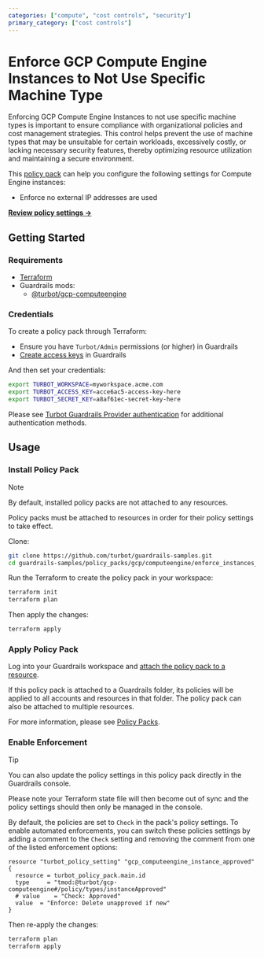 ```yaml
---
categories: ["compute", "cost controls", "security"]
primary_category: ["cost controls"]
---
```


# Enforce GCP Compute Engine Instances to Not Use Specific Machine Type

Enforcing GCP Compute Engine Instances to not use specific machine types is important to ensure compliance with organizational policies and cost management strategies. This control helps prevent the use of machine types that may be unsuitable for certain workloads, excessively costly, or lacking necessary security features, thereby optimizing resource utilization and maintaining a secure environment.

This [policy pack](https://turbot.com/guardrails/docs/concepts/resources/smart-folders) can help you configure the following settings for Compute Engine instances:

- Enforce no external IP addresses are used

**[Review policy settings →](https://hub-guardrails-turbot-com-git-development-turbot.vercel.app/policy-packs/enforce_instances_to_not_use_specific_machine_type/settings)**

## Getting Started

### Requirements

- [Terraform](https://developer.hashicorp.com/terraform/tutorials/gcp-get-started/install-cli)
- Guardrails mods:
  - [@turbot/gcp-computeengine](https://hub-guardrails-turbot-com-git-development-turbot.vercel.app/gcp/mods/gcp-computeengine)

### Credentials

To create a policy pack through Terraform:

- Ensure you have `Turbot/Admin` permissions (or higher) in Guardrails
- [Create access keys](https://turbot.com/guardrails/docs/guides/iam/access-keys#generate-a-new-guardrails-api-access-key) in Guardrails

And then set your credentials:

```sh
export TURBOT_WORKSPACE=myworkspace.acme.com
export TURBOT_ACCESS_KEY=acce6ac5-access-key-here
export TURBOT_SECRET_KEY=a8af61ec-secret-key-here
```

Please see [Turbot Guardrails Provider authentication](https://registry.terraform.io/providers/turbot/turbot/latest/docs#authentication) for additional authentication methods.

## Usage

### Install Policy Pack

> [!NOTE]
> By default, installed policy packs are not attached to any resources.
>
> Policy packs must be attached to resources in order for their policy settings to take effect.

Clone:

```sh
git clone https://github.com/turbot/guardrails-samples.git
cd guardrails-samples/policy_packs/gcp/computeengine/enforce_instances_to_not_use_specific_machine_type
```

Run the Terraform to create the policy pack in your workspace:

```sh
terraform init
terraform plan
```

Then apply the changes:

```sh
terraform apply
```

### Apply Policy Pack

Log into your Guardrails workspace and [attach the policy pack to a resource](https://turbot.com/guardrails/docs/guides/working-with-folders/smart#attach-a-smart-folder-to-a-resource).

If this policy pack is attached to a Guardrails folder, its policies will be applied to all accounts and resources in that folder. The policy pack can also be attached to multiple resources.

For more information, please see [Policy Packs](https://turbot.com/guardrails/docs/concepts/resources/smart-folders).

### Enable Enforcement

> [!TIP]
> You can also update the policy settings in this policy pack directly in the Guardrails console.
>
> Please note your Terraform state file will then become out of sync and the policy settings should then only be managed in the console.

By default, the policies are set to `Check` in the pack's policy settings. To enable automated enforcements, you can switch these policies settings by adding a comment to the `Check` setting and removing the comment from one of the listed enforcement options:

```hcl
resource "turbot_policy_setting" "gcp_computeengine_instance_approved" {
  resource = turbot_policy_pack.main.id
  type     = "tmod:@turbot/gcp-computeengine#/policy/types/instanceApproved"
  # value    = "Check: Approved"
  value  = "Enforce: Delete unapproved if new"
}
```

Then re-apply the changes:

```sh
terraform plan
terraform apply
```
